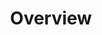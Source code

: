 ---
layout: default
title: Overview
description: Learn about Firebolt architecture and concepts
nav_order: 2
has_toc: true
has_children: true
---